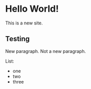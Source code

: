 # Hello World!

This is a new site.
## Testing

New paragraph.
Not a new paragraph.

List:
- one
- two
- three

